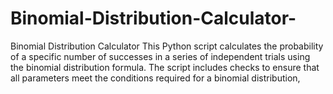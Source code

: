 # Binomial-Distribution-Calculator-
Binomial Distribution Calculator This Python script calculates the probability of a specific number of successes in a series of independent trials using the binomial distribution formula. The script includes checks to ensure that all parameters meet the conditions required for a binomial distribution,
